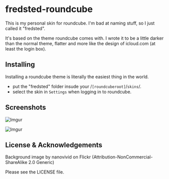 # fredsted-roundcube

This is my personal skin for roundcube. I'm bad at naming stuff, so I just called it "fredsted".

It's based on the theme roundcube comes with. I wrote it to be a little darker than the normal theme, flatter and more like the design of icloud.com (at least the login box).

## Installing

Installing a roundcube theme is literally the easiest thing in the world.

* put the "fredsted" folder insude your /`[roundcuberoot]`/`skins`/.
* select the skin in `Settings` when logging in to roundcube.

## Screenshots

![Imgur](http://i.imgur.com/7Oz9B5R.png)

![Imgur](http://i.imgur.com/Fm3eDfI.png)

## License & Acknowledgements

Background image by nanovivid on Flickr (Attribution-NonCommercial-ShareAlike 2.0 Generic)

Please see the LICENSE file.